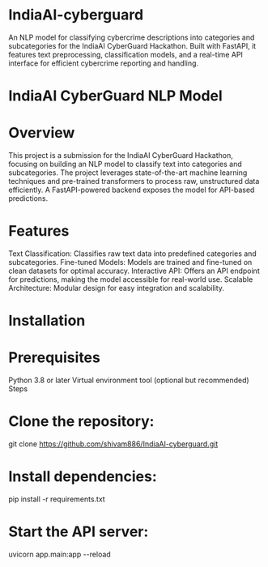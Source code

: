 # IndiaAI-cyberguard
An NLP model for classifying cybercrime descriptions into categories and subcategories for the IndiaAI CyberGuard Hackathon. Built with FastAPI, it features text preprocessing, classification models, and a real-time API interface for efficient cybercrime reporting and handling.
# IndiaAI CyberGuard NLP Model
# Overview
This project is a submission for the IndiaAI CyberGuard Hackathon, focusing on building an NLP model to classify text into categories and subcategories. The project leverages state-of-the-art machine learning techniques and pre-trained transformers to process raw, unstructured data efficiently. A FastAPI-powered backend exposes the model for API-based predictions.

# Features
Text Classification:
Classifies raw text data into predefined categories and subcategories.
Fine-tuned Models:
Models are trained and fine-tuned on clean datasets for optimal accuracy.
Interactive API:
Offers an API endpoint for predictions, making the model accessible for real-world use.
Scalable Architecture:
Modular design for easy integration and scalability.


# Installation
# Prerequisites
Python 3.8 or later
Virtual environment tool (optional but recommended)
Steps
# Clone the repository:

git clone https://github.com/shivam886/IndiaAI-cyberguard.git


# Install dependencies:

pip install -r requirements.txt
# Start the API server:

uvicorn app.main:app --reload
